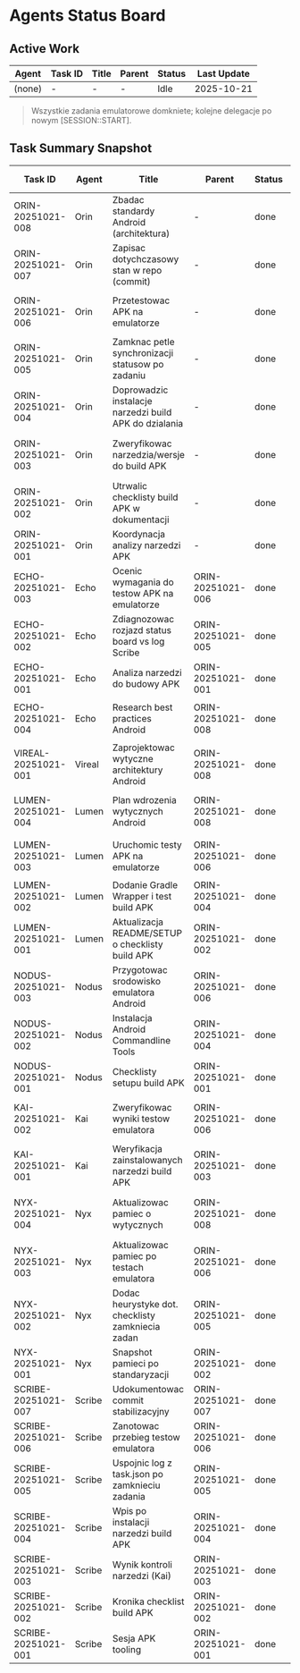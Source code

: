# Agents Status Board

## Active Work
| Agent | Task ID | Title | Parent | Status | Last Update |
| --- | --- | --- | --- | --- | --- |
| (none) | - | - | - | Idle | 2025-10-21 |

> Wszystkie zadania emulatorowe domkniete; kolejne delegacje po nowym [SESSION::START].

## Task Summary Snapshot
| Task ID | Agent | Title | Parent | Status | Last Update | Notes |
| --- | --- | --- | --- | --- | --- | --- |
| ORIN-20251021-008 | Orin | Zbadac standardy Android (architektura) | - | done | 2025-10-21 | Dokumenty w docs/android-guidelines/, pami?? zaktualizowana. |
| ORIN-20251021-007 | Orin | Zapisac dotychczasowy stan w repo (commit) | - | done | 2025-10-21 | Commit startowy z dokumentacja, agentami i aplikacja TheThing. |
| ORIN-20251021-006 | Orin | Przetestowac APK na emulatorze | - | done | 2025-10-21 | Emulator Pixel_5 uruchomiony, `connectedDebugAndroidTest` PASS (SmokeTest.kt). |
| ORIN-20251021-005 | Orin | Zamknac petle synchronizacji statusow po zadaniu | - | done | 2025-10-21 | Checklist zamkniecia wdrozona (Echo/Scribe/Nyx). |
| ORIN-20251021-004 | Orin | Doprowadzic instalacje narzedzi build APK do dzialania | - | done | 2025-10-21 | Android CLI + Gradle Wrapper + `assembleDebug` OK. |
| ORIN-20251021-003 | Orin | Zweryfikowac narzedzia/wersje do build APK | - | done | 2025-10-21 | JDK 17 OK; CLI/wrapper brak -> dalsze kroki (zamkniete w ORIN-20251021-004). |
| ORIN-20251021-002 | Orin | Utrwalic checklisty build APK w dokumentacji | - | done | 2025-10-21 | README/SETUP + snapshot Nyx. |
| ORIN-20251021-001 | Orin | Koordynacja analizy narzedzi APK | - | done | 2025-10-21 | Checklisty przekazane do agentow. |
| ECHO-20251021-003 | Echo | Ocenic wymagania do testow APK na emulatorze | ORIN-20251021-006 | done | 2025-10-21 | Repo gotowe, emulator Pixel_5 dostepny; zalecenie -> odpalic emulator przed testami. |
| ECHO-20251021-002 | Echo | Zdiagnozowac rozjazd status board vs log Scribe | ORIN-20251021-005 | done | 2025-10-21 | Wnioski -> checklist zamkniecia. |
| ECHO-20251021-001 | Echo | Analiza narzedzi do budowy APK | ORIN-20251021-001 | done | 2025-10-21 | Raport przeslany Orinowi. |
| ECHO-20251021-004 | Echo | Research best practices Android | ORIN-20251021-008 | done | 2025-10-21 | `docs/android-guidelines/research.md` (architektura, DI, testy, tooling). |
| VIREAL-20251021-001 | Vireal | Zaprojektowac wytyczne architektury Android | ORIN-20251021-008 | done | 2025-10-21 | Draft w `docs/android-guidelines/architecture.md` (warstwy, modularyzacja, DI). |
| LUMEN-20251021-004 | Lumen | Plan wdrozenia wytycznych Android | ORIN-20251021-008 | done | 2025-10-21 | Checklisty implementacyjne w `docs/android-guidelines/implementation-checklist.md`. |
| LUMEN-20251021-003 | Lumen | Uruchomic testy APK na emulatorze | ORIN-20251021-006 | done | 2025-10-21 | `./gradlew connectedDebugAndroidTest` PASS (SmokeTest.kt, 1 test). |
| LUMEN-20251021-002 | Lumen | Dodanie Gradle Wrapper i test build APK | ORIN-20251021-004 | done | 2025-10-21 | Wrapper 8.7 + `assembleDebug`. |
| LUMEN-20251021-001 | Lumen | Aktualizacja README/SETUP o checklisty build APK | ORIN-20251021-002 | done | 2025-10-21 | Dokumentacja uzupelniona. |
| NODUS-20251021-003 | Nodus | Przygotowac srodowisko emulatora Android | ORIN-20251021-006 | done | 2025-10-21 | `emulator.exe -avd Pixel_5`, `adb devices` -> emulator-5554. |
| NODUS-20251021-002 | Nodus | Instalacja Android Commandline Tools | ORIN-20251021-004 | done | 2025-10-21 | sdkmanager + licencje OK. |
| NODUS-20251021-001 | Nodus | Checklisty setupu build APK | ORIN-20251021-001 | done | 2025-10-21 | Przekazane dalej. |
| KAI-20251021-002 | Kai | Zweryfikowac wyniki testow emulatora | ORIN-20251021-006 | done | 2025-10-21 | `connectedDebugAndroidTest` PASS (SmokeTest.kt); rozbudowa zestawu w planie. |
| KAI-20251021-001 | Kai | Weryfikacja zainstalowanych narzedzi build APK | ORIN-20251021-003 | done | 2025-10-21 | Potrzebny CLI + wrapper (zrealizowane pozniej). |
| NYX-20251021-004 | Nyx | Aktualizowac pamiec o wytycznych | ORIN-20251021-008 | done | 2025-10-21 | memory.json zaktualizowane; linki do dokumentow w `docs/android-guidelines/`. |
| NYX-20251021-003 | Nyx | Aktualizowac pamiec po testach emulatora | ORIN-20251021-006 | done | 2025-10-21 | Heurystyka: emulator Pixel_5; monitoruj rozbudowe androidTest. |
| NYX-20251021-002 | Nyx | Dodac heurystyke dot. checklisty zamkniecia zadan | ORIN-20251021-005 | done | 2025-10-21 | Pamiec uzupelniona o kolejnosc krokow. |
| NYX-20251021-001 | Nyx | Snapshot pamieci po standaryzacji | ORIN-20251021-002 | done | 2025-10-21 | Checklisty + kronika zapisane. |
| SCRIBE-20251021-007 | Scribe | Udokumentowac commit stabilizacyjny | ORIN-20251021-007 | done | 2025-10-21 | Log Session #Repo-Commit + kronika #5 zapisane. |
| SCRIBE-20251021-006 | Scribe | Zanotowac przebieg testow emulatora | ORIN-20251021-006 | done | 2025-10-21 | Wpis #APK-Emulator + kronika #4; log i chronicle rozdzielone. |
| SCRIBE-20251021-005 | Scribe | Uspojnic log z task.json po zamknieciu zadania | ORIN-20251021-005 | done | 2025-10-21 | Statusy w logu skorygowane; checklist dopisana. |
| SCRIBE-20251021-004 | Scribe | Wpis po instalacji narzedzi build APK | ORIN-20251021-004 | done | 2025-10-21 | Kronika #3 gotowa. |
| SCRIBE-20251021-003 | Scribe | Wynik kontroli narzedzi (Kai) | ORIN-20251021-003 | done | 2025-10-21 | Braki CLI/wrapper odnotowane. |
| SCRIBE-20251021-002 | Scribe | Kronika checklist build APK | ORIN-20251021-002 | done | 2025-10-21 | Kronika + log. |
| SCRIBE-20251021-001 | Scribe | Sesja APK tooling | ORIN-20251021-001 | done | 2025-10-21 | Log + narracja. |



